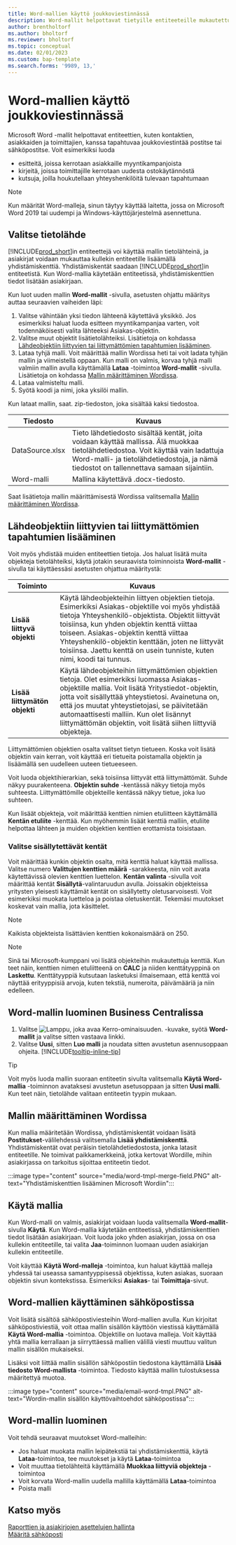 ```yaml
---
title: Word-mallien käyttö joukkoviestinnässä
description: Word-mallit helpottavat tietyille entiteeteille mukautettujen asiakirjojen joukkoluontia.
author: brentholtorf
ms.author: bholtorf
ms.reviewer: bholtorf
ms.topic: conceptual
ms.date: 02/01/2023
ms.custom: bap-template
ms.search.forms: '9989, 13,'
---
```


# <a name="use-word-templates-for-bulk-communication"></a><a name="use-word-templates-for-bulk-communication"></a>Word-mallien käyttö joukkoviestinnässä

Microsoft Word -mallit helpottavat entiteettien, kuten kontaktien, asiakkaiden ja toimittajien, kanssa tapahtuvaa joukkoviestintää postitse tai sähköpostitse. Voit esimerkiksi luoda

* esitteitä, joissa kerrotaan asiakkaille myyntikampanjoista
* kirjeitä, joissa toimittajille kerrotaan uudesta ostokäytännöstä
* kutsuja, joilla houkutellaan yhteyshenkilöitä tulevaan tapahtumaan

> [!NOTE]
> Kun määrität Word-malleja, sinun täytyy käyttää laitetta, jossa on Microsoft Word 2019 tai uudempi ja Windows-käyttöjärjestelmä asennettuna.

## <a name="set-up-the-source-of-data"></a><a name="set-up-the-source-of-data"></a>Valitse tietolähde

[!INCLUDE[prod_short](includes/prod_short.md)]in entiteettejä voi käyttää mallin tietolähteinä, ja asiakirjat voidaan mukauttaa kullekin entiteetille lisäämällä yhdistämiskenttiä. Yhdistämiskentät saadaan [!INCLUDE[prod_short](includes/prod_short.md)]in entiteetistä. Kun Word-mallia käytetään entiteetissä, yhdistämiskenttien tiedot lisätään asiakirjaan.

Kun luot uuden mallin **Word-mallit** -sivulla, asetusten ohjattu määritys auttaa seuraavien vaiheiden läpi:

1. Valitse vähintään yksi tiedon lähteenä käytettävä yksikkö. Jos esimerkiksi haluat luoda esitteen myyntikampanjaa varten, voit todennäköisesti valita lähteeksi Asiakas-objektin.
2. Valitse muut objektit lisätietolähteiksi. Lisätietoja on kohdassa [Lähdeobjektiin liittyvien tai liittymättömien tapahtumien lisääminen](#add-entries-that-are-related-or-unrelated-to-the-source-entity).
3. Lataa tyhjä malli. Voit määrittää mallin Wordissa heti tai voit ladata tyhjän mallin ja viimeistellä oppaan. Kun malli on valmis, korvaa tyhjä malli valmiin mallin avulla käyttämällä **Lataa** -toimintoa **Word-mallit** -sivulla. Lisätietoja on kohdassa [Mallin määrittäminen Wordissa](#set-up-the-template-in-word).
4. Lataa valmisteltu malli.
5. Syötä koodi ja nimi, joka yksilöi mallin.

Kun lataat mallin, saat. zip-tiedoston, joka sisältää kaksi tiedostoa.

|Tiedosto  |Kuvaus  |
|---------|---------|
|DataSource.xlsx     | Tieto lähdetiedosto sisältää kentät, joita voidaan käyttää mallissa. Älä muokkaa tietolähdetiedostoa. Voit käyttää vain ladattuja Word-malli- ja tietolähdetiedostoja, ja nämä tiedostot on tallennettava samaan sijaintiin.     |
|Word-malli     | Mallina käytettävä .docx-tiedosto.        |

Saat lisätietoja mallin määrittämisestä Wordissa valitsemalla [Mallin määrittäminen Wordissa](#set-up-the-template-in-word).

## <a name="add-entries-that-are-related-or-unrelated-to-the-source-entity"></a><a name="add-entries-that-are-related-or-unrelated-to-the-source-entity"></a>Lähdeobjektiin liittyvien tai liittymättömien tapahtumien lisääminen

Voit myös yhdistää muiden entiteettien tietoja. Jos haluat lisätä muita objekteja tietolähteiksi, käytä jotakin seuraavista toiminnoista **Word-mallit** -sivulla tai käyttäessäsi asetusten ohjattua määritystä:

|Toiminto  |Kuvaus  |
|---------|---------|
|**Lisää liittyvä objekti**  | Käytä lähdeobjekteihin liittyen objektien tietoja. Esimerkiksi Asiakas-objektille voi myös yhdistää tietoja Yhteyshenkilö-objektista. Objektit liittyvät toisiinsa, kun yhden objektin kenttä viittaa toiseen. Asiakas-objektin kenttä viittaa Yhteyshenkilö-objektin kenttään, joten ne liittyvät toisiinsa. Jaettu kenttä on usein tunniste, kuten nimi, koodi tai tunnus.        |
|**Lisää liittymätön objekti**| Käytä lähdeobjekteihin liittymättömien objektien tietoja. Olet esimerkiksi luomassa Asiakas-objektille mallia. Voit lisätä Yritystiedot-objektin, jotta voit sisällyttää yhteystietosi. Avainetuna on, että jos muutat yhteystietojasi, se päivitetään automaattisesti malliin. Kun olet lisännyt liittymättömän objektin, voit lisätä siihen liittyviä objekteja.         |

Liittymättömien objektien osalta valitset tietyn tietueen. Koska voit lisätä objektin vain kerran, voit käyttää eri tietueita poistamalla objektin ja lisäämällä sen uudelleen uuteen tietueeseen.

Voit luoda objektihierarkian, sekä toisiinsa liittyvät että liittymättömät. Suhde näkyy puurakenteena. **Objektin suhde** -kentässä näkyy tietoja myös suhteesta. Liittymättömille objekteille kentässä näkyy tietue, joka luo suhteen.

Kun lisäät objekteja, voit määrittää kenttien nimien etuliitteen käyttämällä **Kentän etuliite** -kenttää. Kun myöhemmin lisäät kenttiä malliin, etuliite helpottaa lähteen ja muiden objektien kenttien erottamista toisistaan.

### <a name="select-the-fields-to-include"></a><a name="select-the-fields-to-include"></a>Valitse sisällytettävät kentät

Voit määrittää kunkin objektin osalta, mitä kenttiä haluat käyttää mallissa. Valitse numero **Valittujen kenttien määrä** -sarakkeesta, niin voit avata käytettävissä olevien kenttien luettelon. **Kentän valinta** -sivulla voit määrittää kentät **Sisällytä**-valintaruudun avulla. Joissakin objekteissa yritysten yleisesti käyttämät kentät on sisällytetty oletusarvoisesti. Voit esimerkiksi muokata luetteloa ja poistaa oletuskentät. Tekemäsi muutokset koskevat vain mallia, jota käsittelet.

> [!NOTE]
> Kaikista objekteista lisättävien kenttien kokonaismäärä on 250.

> [!NOTE]
> Sinä tai Microsoft-kumppani voi lisätä objekteihin mukautettuja kenttiä. Kun teet näin, kenttien nimen etuliitteenä on **CALC** ja niiden kenttätyyppinä on **Laskettu**. Kenttätyyppiä kutsutaan lasketuksi ilmaisemaan, että kenttä voi näyttää erityyppisiä arvoja, kuten tekstiä, numeroita, päivämääriä ja niin edelleen.

## <a name="to-create-a-word-template-in-business-central"></a><a name="to-create-a-word-template-in-business-central"></a>Word-mallin luominen Business Centralissa

1. Valitse ![Lamppu, joka avaa Kerro-ominaisuuden.](media/ui-search/search_small.png "Kerro, mitä haluat tehdä") -kuvake, syötä **Word-mallit** ja valitse sitten vastaava linkki.
2. Valitse **Uusi**, sitten **Luo malli** ja noudata sitten avustetun asennusoppaan ohjeita. [!INCLUDE[tooltip-inline-tip](includes/tooltip-inline-tip_md.md)]

> [!TIP]
> Voit myös luoda mallin suoraan entiteetin sivulta valitsemalla **Käytä Word-mallia** -toiminnon avataksesi avustetun asetusoppaan ja sitten **Uusi malli**. Kun teet näin, tietolähde valitaan entiteetin tyypin mukaan.

## <a name="set-up-the-template-in-word"></a><a name="set-up-the-template-in-word"></a>Mallin määrittäminen Wordissa

Kun mallia määritetään Wordissa, yhdistämiskentät voidaan lisätä **Postitukset**-välilehdessä valitsemalla **Lisää yhdistämiskenttä**. Yhdistämiskentät ovat peräisin tietolähdetiedostosta, jonka latasit entiteetille. Ne toimivat paikkamerkkeinä, jotka kertovat Wordille, mihin asiakirjassa on tarkoitus sijoittaa entiteetin tiedot.

:::image type="content" source="media/word-tmpl-merge-field.PNG" alt-text="Yhdistämiskenttien lisääminen Microsoft Wordiin":::

## <a name="apply-a-template"></a><a name="apply-a-template"></a>Käytä mallia

Kun Word-malli on valmis, asiakirjat voidaan luoda valitsemalla **Word-mallit**-sivulla **Käytä**. Kun Word-mallia käytetään entiteetissä, yhdistämiskenttien tiedot lisätään asiakirjaan. Voit luoda joko yhden asiakirjan, jossa on osa kullekin entiteetille, tai valita **Jaa**-toiminnon luomaan uuden asiakirjan kullekin entiteetille.

Voit käyttää **Käytä Word-malleja** -toimintoa, kun haluat käyttää malleja yhdessä tai useassa samantyyppisessä objektissa, kuten asiakas, suoraan objektin sivun kontekstissa. Esimerkiksi **Asiakas**- tai **Toimittaja**-sivut.

## <a name="use-word-templates-with-email"></a><a name="use-word-templates-with-email"></a>Word-mallien käyttäminen sähköpostissa

Voit lisätä sisältöä sähköpostiviesteihin Word-mallien avulla. Kun kirjoitat sähköpostiviestiä, voit ottaa mallin sisällön käyttöön viestissä käyttämällä **Käytä Word-mallia** -toimintoa. Objektille on luotava malleja. Voit käyttää yhtä mallia kerrallaan ja siirryttäessä mallien välillä viesti muuttuu valitun mallin sisällön mukaiseksi.

Lisäksi voit liittää mallin sisällön sähköpostiin tiedostona käyttämällä **Lisää tiedosto Word-mallista** -toimintoa. Tiedosto käyttää mallin tulostuksessa määritettyä muotoa.

:::image type="content" source="media/email-word-tmpl.PNG" alt-text="Wordin-mallin sisällön käyttövaihtoehdot sähköpostissa":::

## <a name="edit-a-word-template"></a><a name="edit-a-word-template"></a>Word-mallin luominen

Voit tehdä seuraavat muutokset Word-malleihin:

* Jos haluat muokata mallin leipätekstiä tai yhdistämiskenttiä, käytä **Lataa**-toimintoa, tee muutokset ja käytä **Lataa**-toimintoa
* Voit muuttaa tietolähteitä käyttämällä **Muokkaa liittyviä objekteja** -toimintoa
* Voit korvata Word-mallin uudella mallilla käyttämällä **Lataa**-toimintoa
* Poista malli

## <a name="see-also"></a><a name="see-also"></a>Katso myös

[Raporttien ja asiakirjojen asettelujen hallinta](ui-manage-report-layouts.md)  
[Määritä sähköposti](admin-how-setup-email.md)  
